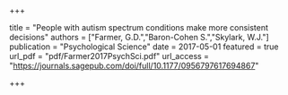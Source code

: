 +++

title = "People with autism spectrum conditions make more consistent decisions"
authors = ["Farmer, G.D.","Baron-Cohen S.","Skylark, W.J."]
publication = "Psychological Science"
date = 2017-05-01
featured = true
url_pdf = "pdf/Farmer2017PsychSci.pdf"
url_access = "https://journals.sagepub.com/doi/full/10.1177/0956797617694867"

+++
